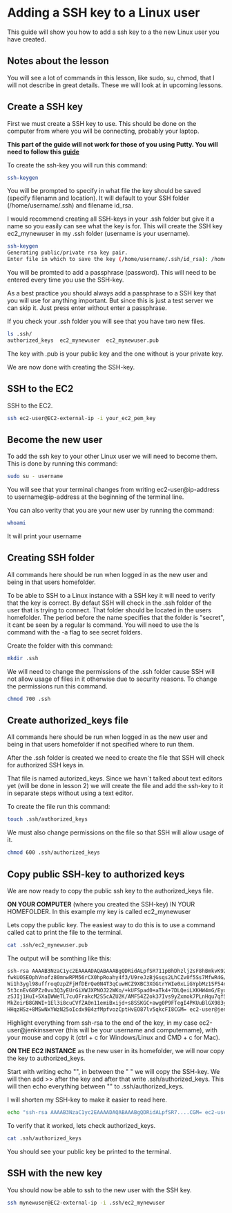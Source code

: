# Adding a SSH key to a Linux user
This guide will show you how to add a ssh key to a the new Linux user you have created.

## Notes about the lesson
You will see a lot of commands in this lesson, like sudo, su, chmod, that I will not describe in great details. These we will look at in upcoming lessons.

## Create a SSH key
First we must create a SSH key to use. This should be done on the computer from where you will be connecting, probably your laptop.

**This part of the guide will not work for those of you using Putty. You will need to follow this [guide](https://www.ssh.com/academy/ssh/putty/windows/puttygen)**

To create the ssh-key you will run this command:

```bash
ssh-keygen
```

You will be prompted to specify in what file the key should be saved (specify filenamn and location).
It will default to your SSH folder (/home/username/.ssh) and filename id_rsa.

I would recommend creating all SSH-keys in your .ssh folder but give it a name so you easily can see what the key is for.
This will create the SSH key ec2_mynewuser in my .ssh folder (username is your username).

```bash
ssh-keygen
Generating public/private rsa key pair.
Enter file in which to save the key (/home/username/.ssh/id_rsa): /home/username/.ssh/ec2_mynewuser
```

You will be promted to add a passphrase (password). This will need to be entered every time you use the SSH-key.

As a best practice you should always add a passphrase to a SSH key that you will use for anything important. But since this is just a test server we can skip it.
Just press enter without enter a passphrase.


If you check your .ssh folder you will see that you have two new files.
```bash
ls .ssh/
authorized_keys  ec2_mynewuser  ec2_mynewuser.pub
```

The key with .pub is your public key and the one without is your private key.

We are now done with creating the SSH-key.


## SSH to the EC2
SSH to the EC2.

```bash
ssh ec2-user@EC2-external-ip -i your_ec2_pem_key
```

## Become the new user
To add the ssh key to your other Linux user we will need to become them.
This is done by running this command:

```bash
sudo su - username
```

You will see that your terminal changes from writing ec2-user@ip-address to username@ip-address at the beginning of the terminal line.

You can also verity that you are your new user by running the command:

```bash
whoami
```

It will print your username

## Creating SSH folder
All commands here should be run when logged in as the new user and being in that users homefolder.

To be able to SSH to a Linux instance with a SSH key it will need to verify that the key is correct. 
By defaut SSH will check in the .ssh folder of the user that is trying to connect. That folder should be located in the users homefolder.
The period before the name specifies that the folder is "secret", it cant be seen by a regular ls command. You will need to use the ls command with the -a flag to see secret folders.

Create the folder with this command:

```bash
mkdir .ssh
```

We will need to change the permissions of the .ssh folder cause SSH will not allow usage of files in it otherwise due to security reasons.
To change the permissions run this command.

```bash
chmod 700 .ssh
```

## Create authorized_keys file
All commands here should be run when logged in as the new user and being in that users homefolder if not specified where to run them.

After the .ssh folder is created we need to create the file that SSH will check for authorized SSH keys in.

That file is named autorized_keys.
Since we havn´t talked about text editors yet (will be done in lesson 2) we will create the file and add the ssh-key to it in separate steps without using a text editor.

To create the file run this command:
```bash
touch .ssh/authorized_keys
```

We must also change permissions on the file so that SSH will allow usage of it.
```bash
chmod 600 .ssh/authorized_keys
```

## Copy public SSH-key to authorized keys
We are now ready to copy the public ssh key to the authorized_keys file.

**ON YOUR COMPUTER** (where you created the SSH-key) IN YOUR HOMEFOLDER.
In this example my key is called ec2_mynewuser

Lets copy the public key. The easiest way to do this is to use a command called cat to print the file to the terminal.

```bash
cat .ssh/ec2_mynewuser.pub
```

The output will be somthing like this:
```bash
ssh-rsa AAAAB3NzaC1yc2EAAAADAQABAAABgQDRidALpfSR711pBhDhzlj2sF8hBmkvK92NNaISxAI
fwkUOSEOphVnofz80mnwRPM56rCX0hpRoahy4f3/U9reJzBjGsgs2LhCZv0f5Ss7MfwR4G/rIGfhyLp
Wi1h3ygl98uffroqOzpZFjHfDErQe0N4T3qCuwHCZ9XBC3XGGtrYWIe0xLiGYpbMz1SF54nHnDV5Aul
5t3cnEv68PZz0vu3Q3yEUrGiXWJXPNOJ22WKo/+kUFSpad0+aTk4+7DLQeiLXKHW4mG/EyobaMSyZ461
zSJIj1HuI+5XaIWWeTL7cuOFrakcM2S5cAZU2K/AMF54Z2ok37Ivs9yZxmok7PLnHqu7qfSpA7dhkYOc
MkZeirB8GNWI+1El3i8cuCVfZA0n11emiBxijd+s8SSKGC+awg0P9FTegI4PKUuBlGX983yVAOoiT8N/
HHqzHSz+8MSwNxYWzN25oIcdx9B4zfMpfvozCptHvEO87lv5qkcFI8CGM= ec2-user@jenkinsserver
```

Highlight everything from ssh-rsa to the end of the key, in my case ec2-user@jenkinsserver (this will be your username and computername), with your mouse and copy it (ctrl + c for Windows/Linux and CMD + c for Mac).

**ON THE EC2 INSTANCE** as the new user in its homefolder, we will now copy the key to authorized_keys.

Start with writing echo "", in between the " " we will copy the SSH-key. We will then add >> after the key and after that write .ssh/authorized_keys. 
This will then echo everything between "" to .ssh/authorized_keys.

I will shorten my SSH-key to make it easier to read here.
```bash
echo "ssh-rsa AAAAB3NzaC1yc2EAAAADAQABAAABgQDRidALpfSR7....CGM= ec2-user@jenkinsserver" >> .ssh/authorized_keys
```

To verify that it worked, lets check authorized_keys.
```bash
cat .ssh/authorized_keys
```
You should see your public key be printed to the terminal.

## SSH with the new key

You should now be able to ssh to the new user with the SSH key.

```bash
ssh mynewuser@EC2-external-ip -i .ssh/ec2_mynewuser
```










